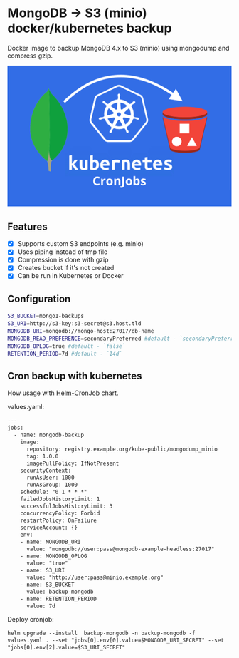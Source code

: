 # MongoDB -> S3 (minio) docker/kubernetes backup
Docker image to backup MongoDB 4.x to S3 (minio) using mongodump and compress gzip.

![](images/cover.png)

## Features
- [x] Supports custom S3 endpoints (e.g. minio)
- [x] Uses piping instead of tmp file
- [x] Compression is done with gzip
- [x] Creates bucket if it's not created
- [x] Can be run in Kubernetes or Docker

## Configuration
```bash
S3_BUCKET=mongo1-backups
S3_URI=http://s3-key:s3-secret@s3.host.tld
MONGODB_URI=mongodb://mongo-host:27017/db-name
MONGODB_READ_PREFERENCE=secondaryPreferred #default - `secondaryPreferred`
MONGODB_OPLOG=true #default - `false`
RETENTION_PERIOD=7d #default - `14d`
```

## Cron backup with kubernetes

How usage with [Helm-CronJob](https://github.com/bambash/helm-cronjobs) chart.

values.yaml:
```
---
jobs:
  - name: mongodb-backup
    image:
      repository: registry.example.org/kube-public/mongodump_minio
      tag: 1.0.0
      imagePullPolicy: IfNotPresent
    securityContext:
      runAsUser: 1000
      runAsGroup: 1000    
    schedule: "0 1 * * *"
    failedJobsHistoryLimit: 1
    successfulJobsHistoryLimit: 3
    concurrencyPolicy: Forbid
    restartPolicy: OnFailure
    serviceAccount: {}
    env:
    - name: MONGODB_URI
      value: "mongodb://user:pass@mongodb-example-headless:27017"
    - name: MONGODB_OPLOG
      value: "true"
    - name: S3_URI
      value: "http://user:pass@minio.example.org"
    - name: S3_BUCKET
      value: backup-mongodb
    - name: RETENTION_PERIOD
      value: 7d
```
Deploy cronjob:

```
helm upgrade --install  backup-mongodb -n backup-mongodb -f values.yaml . --set "jobs[0].env[0].value=$MONGODB_URI_SECRET" --set "jobs[0].env[2].value=$S3_URI_SECRET"
```